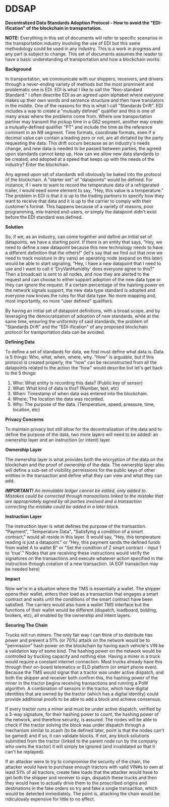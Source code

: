 # DDSAP
**Decentralized Data Standards Adoption Protocol - How to avoid the "EDI-ification" of the blockchain in transportation.**

**NOTE:** Everything in this set of documents will refer to specific scenarios in the transportation industry involving the use of EDI but this same methodology could be used in any industry. This is a work in progress and any part is subject to change. This set of documents assumes the reader to have a basic understanding of transportation and how a blockchain works.

**Background**

In transportation, we communicate with our shippers, receivers, and drivers through a never-ending variety of methods but the most prominent and problematic one is EDI. EDI is what I like to call the "Non-standard Standard." I often describe EDI as an agreed upon alphabet where everyone makes up their own words and sentence structure and then have translators in the middle. One of the reasons for this is what I call "Standards Drift". EDI includes a way to create a "mutually defined" qualifier and this is one of many areas where the problems come from. Where one transportation partner may transmit the pickup time in a G62 segment, another may create a mutually-defined qualifier "PT" and include the time as the reference comment in an N9 segment. Time formats, coordinate formats, even if a decimal value can contain a leading zero or not, are all dictated by the party requesting the data. This drift occurs because as an industry's needs change, and new data is needed to be passed between parties, the agreed upon standards cannot keep up. How can we allow new data standards to be created, and adopted at a speed that keeps up with the needs of the industry? Enter the blockchain.

Any agreed upon set of standards will obviously be baked into the protocol of the blockchain. A "starter set" of "datapoints" would be defined. For instance, if I were to want to record the temperature data of a refrigerated trailer, I would need some element to say, "Hey, this value is a temperature." The problem in EDI is that it is up to the trading partners to specify how they want to receive that data and it is up to the carrier to comply with their customer's format. This happens because of a variety of reasons, poor programming, mis-trained end-users, or simply the datapoint didn't exist before the EDI standard was defined.

**Solution**

So, if we, as an industry, can come together and define an initial set of datapoints, we have a starting point. If there is an entity that says, "Hey, we need to define a new datapoint because this new technology needs to have a different definition that the others!" (let's say that we find out that now we need to track moisture in dry vans) an operating node (expand on this later) would be able to start signaling, "Hey, I have a new datapoint that I need to use and I want to call it 'DryVanHumidity' does everyone agree to this?" Then a broadcast is sent to all nodes, and now they are alerted to the request and can choose to either support adoption of the new data type or they can ignore the request. If a certain percentage of the hashing power on the network signals support, the new data type standard is adopted and everyone now knows the rules for that data type. No more mapping and, most importantly, no more "user defined" qualifiers.

By having an initial set of datapoint definitions, with a broad scope, and by leveraging the democratization of adoption of new standards, while at the same time, ensuring the uniformity of said standards, the problem of "Standards Drift" and the "EDI-ification" of any proposed blockchain protocol for transportation data can be avoided.

**Defining Data**

To define a set of standards for data, we first must define what data is. Data is 5 things: Who, what, when, where, why. "How" is arguable, but if this protocol is created properly, the "how" can be reconstructed from all the datapoints related to the action the "how" would describe but let's get back to the 5 things:

  1) Who: What entity is recording this data? (Public key of sensor)
  2) What: What kind of data is this? (Number, text, etc)
  3) When: Timestamp of when data was entered into the blockchain.
  4) Where: The location the data was recorded.
  5) Why: The purpose of the data. (Temperature, speed, pressure, time, location, etc)

**Privacy Concerns**

To maintain privacy but still allow for the decentralization of the data and to define the purpose of the data, two more layers will need to be added: an ownership layer and an instruction (or intent) layer.

**Ownership Layer**

The ownership layer is what provides both the encryption of the data on the blockchain and the proof of ownership of the data. The ownership layer also will define a sub-set of visibility permissions for the public keys of other entities in the transaction and define what they can view and what they can add.

***IMPORTANT!** An immutable ledger cannot be edited, only added to. Mistakes could be corrected through transactions linked to the mistake that are appropriately signed by all parties involved and a transaction correcting the mistake could be added in a later block.*

**Instruction Layer**

The instruction layer is what defines the purpose of the transaction. "Payment", "Temperature Data", "Satisfying a condition of a smart contract," would all reside in this layer. It would say, "Hey, this temperature reading is just a datapoint." or "Hey, this payment sends the defined funds from wallet A to wallet B" or "Set the condition of Z smart contract - input 1 to 'true'." Nodes that are receiving these instructions would verify the signatures on the transactions and execute whatever action specified in the instruction through creation of a new transaction. (A EOF transaction may be needed here)

**Impact**

Now we're in a situation where the TMS is essentially a wallet. The shipper opens their wallet, enters their load as a transaction that engages a smart contract and waits until the conditions of the smart contract have been satisfied. The carriers would also have a wallet TMS interface but the functions of their wallet would be different (dispatch, loadboard, bidding, brokers, etc), all enabled by the ownership and intent layers. 

**Securing The Chain**

Trucks will run miners. The only fair way I can think of to distribute has power and prevent a 51% (or 70%) attack on the network would be to "permission" hash power on the blockchain by having each vehicle's VIN be a validation key of some kind. The hashing power on the network would be controlled by trucking capacity and nothing else. Having a miner in a truck would require a constant internet connection. Most trucks already have this through their on-board telematics or ELD platform (or smart phone even). Because the TMS would signal that a tractor was under active dispatch, and both the shipper and receiver both confirm this, the hashing power of the miner in the tractor begins receiving transactions and running a PoW algorithm. A combination of sensors in the tractor, which have digital identities that are owned by the tractor (which has a digital identity) could provide additional proofs to be able to add a block and achieve consensus.

If every tractor runs a miner and must be under active dispatch, verified by a 3-way signature, for their hashing power to count, the hashing power of the network, and therefore security, is assured. The nodes will be able to check if the tractor solving the block was under dispatch through a mechanism similar to zcash (to be defined later, point is that the nodes can't be gamed) and if so, it can validate blocks. If not, any block solutions submitted from the tractor (linked to the parent node run by the company who owns the tractor) it will simply be ignored (and invalidated so that it can't be replayed).

If an attacker were to try to compromise the security of the chain, the attacker would have to purchase enough tractors with valid VIN#s to own at least 51% of all tractors, create fake loads that the attacker would have to get both the shipper and receiver to sign, dispatch these trucks and then they would have to actually drive them to the proscribed origins and destinations in the fake orders so try and fake a single transaction, which would be detected immediately. The point is, attacking the chain would be ridiculously expensive for little to no effect.

